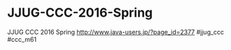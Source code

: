 # JJUG-CCC-2016-Spring
JJUG CCC 2016 Spring http://www.java-users.jp/?page_id=2377 #jjug_ccc #ccc_m61
